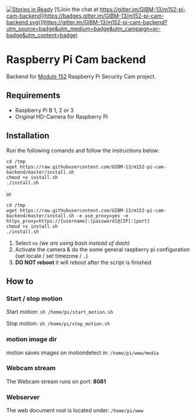 [![Stories in Ready](https://badge.waffle.io/GIBM-13/m152-pi-cam-backend.png?label=ready&title=Ready)](https://waffle.io/GIBM-13/m152-pi-cam-backend) [![Join the chat at https://gitter.im/GIBM-13/m152-pi-cam-backend](https://badges.gitter.im/GIBM-13/m152-pi-cam-backend.svg)](https://gitter.im/GIBM-13/m152-pi-cam-backend?utm_source=badge&utm_medium=badge&utm_campaign=pr-badge&utm_content=badge)

# Raspberry Pi Cam backend
Backend for [Module 152](http://m152.iet-gibb.ch/diverses/ml152-fs_2016.pdf) Raspberry Pi Security Cam project.

## Requirements
* Raspberry Pi B 1, 2 or 3
* Original HD-Camera for Raspberry Pi

## Installation
Run the following comands and follow the instructions below:
```
cd /tmp
wget https://raw.githubusercontent.com/GIBM-13/m152-pi-cam-backend/master/install.sh
chmod +x install.sh
./install.sh
```

or 

```
cd /tmp
wget https://raw.githubusercontent.com/GIBM-13/m152-pi-cam-backend/master/install.sh -e use_proxy=yes -e https_proxy=https://[username]:[password]@[IP]:[port]
chmod +x install.sh
./install.sh
```


1. Select `no` _(we are using bash instead of dash)_
2. Activate the camera & do the some general raspberry pi configuration (set locale / set timezone / ..)
3. __DO NOT reboot__ it will reboot after the script is finished

## How to

### Start / stop motion
Start motion: `sh /home/pi/start_motion.sh`

Stop motion: `sh /home/pi/stop_motion.sh`

### motion image dir
motion saves images on motiondetect in: `/home/pi/www/media`

### Webcam stream
The Webcam stream runs on port: __8081__

### Webserver
The web document root is located under: `/home/pi/www`
